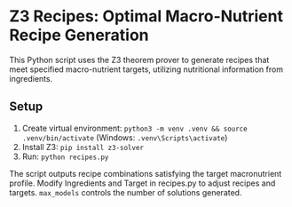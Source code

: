 # Z3 Recipes: Optimal Macro-Nutrient Recipe Generation

This Python script uses the Z3 theorem prover to generate recipes that meet specified macro-nutrient targets, utilizing nutritional information from ingredients.

## Setup

1. Create virtual environment: `python3 -m venv .venv && source .venv/bin/activate` (Windows: `.venv\Scripts\activate`)
2. Install Z3: `pip install z3-solver`
3. Run: `python recipes.py`

The script outputs recipe combinations satisfying the target macronutrient profile. Modify Ingredients and Target in recipes.py to adjust recipes and targets.
`max_models` controls the number of solutions generated.
